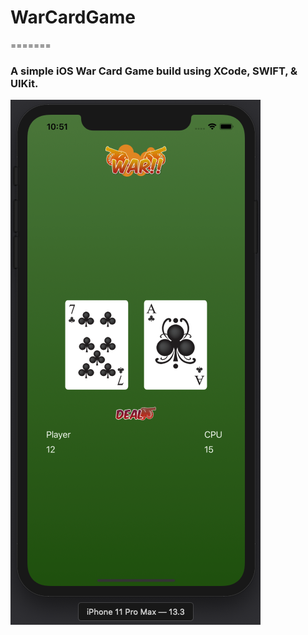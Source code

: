 # WarCardGame
=======
### A simple iOS War Card Game build using XCode, SWIFT, & UIKit.

![](War%20Card%20Game%20Screenshot.png)
